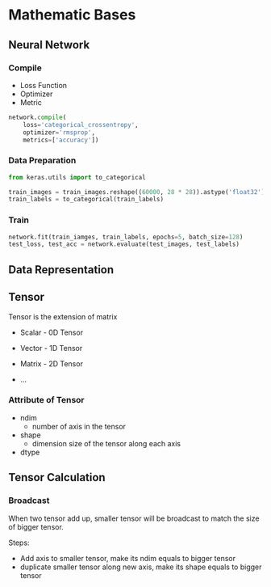 # Mathematic Bases

## Neural Network

### Compile

- Loss Function
- Optimizer
- Metric

```python
network.compile(
    loss='categorical_crossentropy', 
    optimizer='rmsprop', 
    metrics=['accuracy'])
```

### Data Preparation

```python
from keras.utils import to_categorical

train_images = train_images.reshape((60000, 28 * 28)).astype('float32') / 255
train_labels = to_categorical(train_labels)
```

### Train

```python
network.fit(train_iamges, train_labels, epochs=5, batch_size=128)
test_loss, test_acc = network.evaluate(test_images, test_labels)
```

## Data Representation

## Tensor

Tensor is the extension of matrix

- Scalar - 0D Tensor
- Vector - 1D Tensor
- Matrix - 2D Tensor

- ...

### Attribute of Tensor

- ndim
  - number of axis in the tensor
- shape
  - dimension size of the tensor along each axis
- dtype

## Tensor Calculation

### Broadcast

When two tensor add up, smaller tensor will be broadcast to match the size of bigger tensor.  

Steps:

- Add axis to smaller tensor, make its ndim equals to bigger tensor
- duplicate smaller tensor along new axis, make its shape equals to bigger tensor


